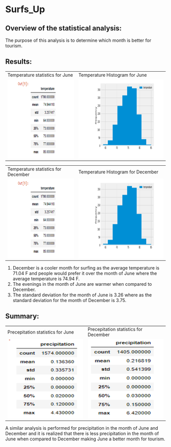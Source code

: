 # Surfs_Up

## Overview of the statistical analysis:

The purpose of this analysis is to determine which month is better for tourism.


## Results:

<table>
  <tr>
    <td>Temperature statistics for June </td/td/td/td>
     <td>Temperature Histogram for June</td>
     
  </tr>
  <tr>
    <td><img src="Temperature%20statistics%20for%20June.PNG" width=300 height=250></td/td/td/td>
    <td><img src="Temperature%20histogram%20for%20June.PNG" width=400 height=250></td>
  </tr>
 </table>

<table>
  <tr>
    <td>Temperature statistics for December </td/td/td/td>
     <td>Temperature Histogram for December</td>
     
  </tr>
  <tr>
    <td><img src="Temperature%20statistics%20for%20June.PNG" width=300 height=250></td/td/td/td>
    <td><img src="Temperature%20histogram%20for%20June.PNG" width=400 height=250></td>
  </tr>
 </table>





1. December is a cooler month for surfing as the average temperature is 71.04 F and people would prefer it over the month of June where the average temperature is 74.94 F. 
2. The evenings in the month of June are warmer when compared to December.
3. The standard deviation for the month of June is 3.26 where as the standard deviation for the month of December is 3.75.

## Summary:

<table>
  <tr>
    <td>Precepitation statistics for June </td/td/td/td>
     <td>Precepitation statistics for December</td>
     
  </tr>
  <tr>
    <td><img src="Precipitation%20statistics%20for%20June.PNG" width=250 height=250></td/td/td/td>
    <td><img src="Precipitation%20statistics%20for%20December.PNG" width=250 height=250></td>
  </tr>
 </table>

A similar analysis is performed for precipitation in the month of June and December and it is realized that there is less precipitation in the month of June when compared to December making June a better month for tourism.
